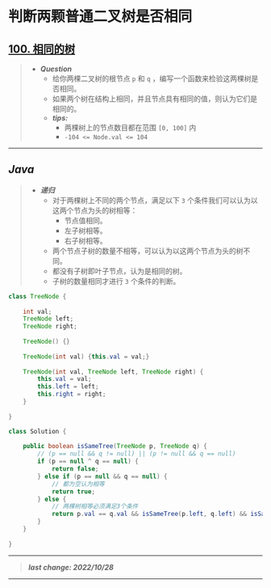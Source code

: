 # 判断两颗普通二叉树是否相同

## [100. 相同的树](https://leetcode.cn/problems/same-tree/)

> - ***Question***
>   - 给你两棵二叉树的根节点 `p` 和 `q` ，编写一个函数来检验这两棵树是否相同。
>   - 如果两个树在结构上相同，并且节点具有相同的值，则认为它们是相同的。
>   - ***tips:***
>     - 两棵树上的节点数目都在范围 `[0, 100]` 内
>     - `-104 <= Node.val <= 104`

---

## *Java*

> - ***递归***
>   - 对于两棵树上不同的两个节点，满足以下 `3` 个条件我们可以认为以这两个节点为头的树相等：
>     - 节点值相同。
>     - 左子树相等。
>     - 右子树相等。
>   - 两个节点子树的数量不相等，可以认为以这两个节点为头的树不同。
>   - 都没有子树即叶子节点，认为是相同的树。
>   - 子树的数量相同才进行 `3` 个条件的判断。

```java
class TreeNode {
    
    int val;
    TreeNode left;
    TreeNode right;
    
    TreeNode() {}
    
    TreeNode(int val) {this.val = val;}
    
    TreeNode(int val, TreeNode left, TreeNode right) {
        this.val = val;
        this.left = left;
        this.right = right;
    }
    
}

class Solution {
    
    public boolean isSameTree(TreeNode p, TreeNode q) {
        // (p == null && q != null) || (p != null && q == null)
        if (p == null ^ q == null) {
            return false;
        } else if (p == null && q == null) {
            // 都为空认为相等
            return true;
        } else {
            // 两棵树相等必须满足3个条件
            return p.val == q.val && isSameTree(p.left, q.left) && isSameTree(p.right, q.right);
        }
    }
    
}
```

---

> ***last change: 2022/10/28***

---
